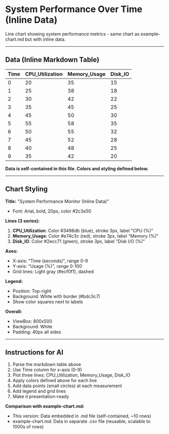 # System Performance Over Time (Inline Data)

Line chart showing system performance metrics - same chart as example-chart.md but with inline data.

---

## Data (Inline Markdown Table)

| Time | CPU_Utilization | Memory_Usage | Disk_IO |
|------|----------------|--------------|---------|
| 0    | 20             | 35           | 15      |
| 1    | 25             | 38           | 18      |
| 2    | 30             | 42           | 22      |
| 3    | 35             | 45           | 25      |
| 4    | 45             | 50           | 30      |
| 5    | 55             | 58           | 35      |
| 6    | 50             | 55           | 32      |
| 7    | 45             | 52           | 28      |
| 8    | 40             | 48           | 25      |
| 9    | 35             | 42           | 20      |

**Data is self-contained in this file. Colors and styling defined below.**

---

## Chart Styling

**Title:** "System Performance Monitor (Inline Data)"
- Font: Arial, bold, 20px, color #2c3e50

**Lines (3 series):**
1. **CPU_Utilization**: Color #3498db (blue), stroke 3px, label "CPU (%)"
2. **Memory_Usage**: Color #e74c3c (red), stroke 3px, label "Memory (%)"
3. **Disk_IO**: Color #2ecc71 (green), stroke 3px, label "Disk I/O (%)"

**Axes:**
- X-axis: "Time (seconds)", range 0-9
- Y-axis: "Usage (%)", range 0-100
- Grid lines: Light gray (#ecf0f1), dashed

**Legend:**
- Position: Top-right
- Background: White with border (#bdc3c7)
- Show color squares next to labels

**Overall:**
- ViewBox: 800x500
- Background: White
- Padding: 40px all sides

---

## Instructions for AI

1. Parse the markdown table above
2. Use Time column for x-axis (0-9)
3. Plot three lines: CPU_Utilization, Memory_Usage, Disk_IO
4. Apply colors defined above for each line
5. Add data points (small circles) at each measurement
6. Add legend and grid lines
7. Make it presentation-ready

**Comparison with example-chart.md:**
- This version: Data embedded in .md file (self-contained, ~10 rows)
- example-chart.md: Data in separate .csv file (reusable, scalable to 1000s of rows)
